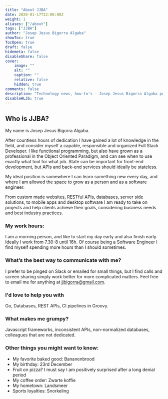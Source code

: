 ```yaml
---
title: "About JJBA"
date: 2020-01-17T22:00:00Z
weight: 1
aliases: ["/about"]
tags: ["JJBA"]
author: "Josep Jesus Bigorra Algaba"
showToc: true
TocOpen: true
draft: false
hidemeta: false
disableShare: false
cover:
    image: ""
    alt: ""
    caption: ""
    relative: false
    hidden: true
comments: false
description: "Technology news, how-to's - Josep Jesus Bigorra Algaba personal site"
disableHLJS: true
---
```



## Who is JJBA?

My name is Josep Jesus Bigorra Algaba.

After countless hours of dedication I have gained a lot of knowledge in the field, and consider myself a capable, responsible and organized Full Stack Developer. I like functional programming, but also have grown as a professional in the Object Oriented Paradigm, and can see when to use exactly what tool for what job. State can be important for front-end development, but APIs and back-end services should ideally be stateless.

My ideal position is somewhere I can learn something new every day, and where I am allowed the space to grow as a person and as a software engineer.

From custom made websites, RESTful APIs, databases, server side solutions, to mobile apps and desktop software I am ready to take on projects and help clients achieve their goals, considering business needs and best industry practices.

### My work hours:
I am a morning person, and like to start my day early and also finish early. Ideally I work from 7.30-8 until 16h. Of course being a Software Engineer I find myself spending more hours than I should sometimes.

### What’s the best way to communicate with me?
I prefer to be pinged on Slack or emailed for small things, but I find calls and screen sharing simply work better for more complicated matters. Feel free to email me for anything at jjbigorra@gmail.com.

### I'd love to help you with
Go, Databases, REST APIs, CI pipelines in Groovy.

### What makes me grumpy?
Javascript frameworks, inconsistent APIs, non-normalized databases, colleagues that are not dedicated.


### Other things you might want to know:

* My favorite baked good: Bananenbrood
* My birthday: 23rd December
* Fruit on pizza? I must say I am positively surprised after a long denial period
* My coffee order: Zwarte koffie
* My hometown: Landsmeer
* Sports loyalties: Snorkeling